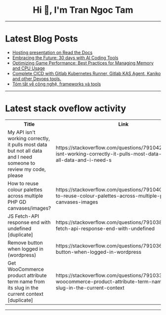 <h1 align="center">Hi 👋, I'm Tran Ngoc Tam</h1>

---

# Latest Blog Posts 
<!-- BLOG-POST-LIST:START -->
- [Hosting presentation on Read the Docs](https://dev.to/attakei/hosting-presentation-on-read-the-docs-3lkc)
- [Embracing the Future: 30 days with AI Coding Tools](https://dev.to/kination/embracing-the-future-30-days-with-ai-coding-tools-3ni8)
- [Optimizing Game Performance: Best Practices for Managing Memory and CPU Usage](https://dev.to/gamepro/optimizing-game-performance-best-practices-for-managing-memory-and-cpu-usage-1mc0)
- [Complete CICD with Gitlab Kubernetes Runner, Gitlab KAS Agent, Kaniko and other Devops tools.](https://dev.to/raju_nandi_a2f810bf3664b6/complete-cicd-with-gitlab-kubernetes-runner-gitlab-kas-agent-kaniko-and-other-devops-tools-a8e)
- [Tóm tắt về công nghệ, frameworks và tools](https://dev.to/itprovn/tom-tat-ve-cong-nghe-frameworks-va-tools-ahl)
<!-- BLOG-POST-LIST:END -->

---

# Latest stack oveflow activity
<table>
  <tr><th>Title</th><th>Link</th></tr>
  <!-- STACKOVERFLOW:START --><tr><td>My API isn&#39;t working correctly, it pulls most data but not all data and I need someone to review my code, please</td><td>https://stackoverflow.com/questions/79104286/my-api-isnt-working-correctly-it-pulls-most-data-but-not-all-data-and-i-need-s</td></tr><tr><td>How to reuse colour palettes across multiple PHP GD canvases/images?</td><td>https://stackoverflow.com/questions/79104050/how-to-reuse-colour-palettes-across-multiple-php-gd-canvases-images</td></tr><tr><td>JS Fetch-API response end with undefined [duplicate]</td><td>https://stackoverflow.com/questions/79103826/js-fetch-api-response-end-with-undefined</td></tr><tr><td>Remove button when logged in &lpar;wordpress&rpar;</td><td>https://stackoverflow.com/questions/79103694/remove-button-when-logged-in-wordpress</td></tr><tr><td>Get WooCommerce product attribute term name from its slug in the current context [duplicate]</td><td>https://stackoverflow.com/questions/79103351/get-woocommerce-product-attribute-term-name-from-its-slug-in-the-current-context</td></tr><!-- STACKOVERFLOW:END -->
</table>

---


